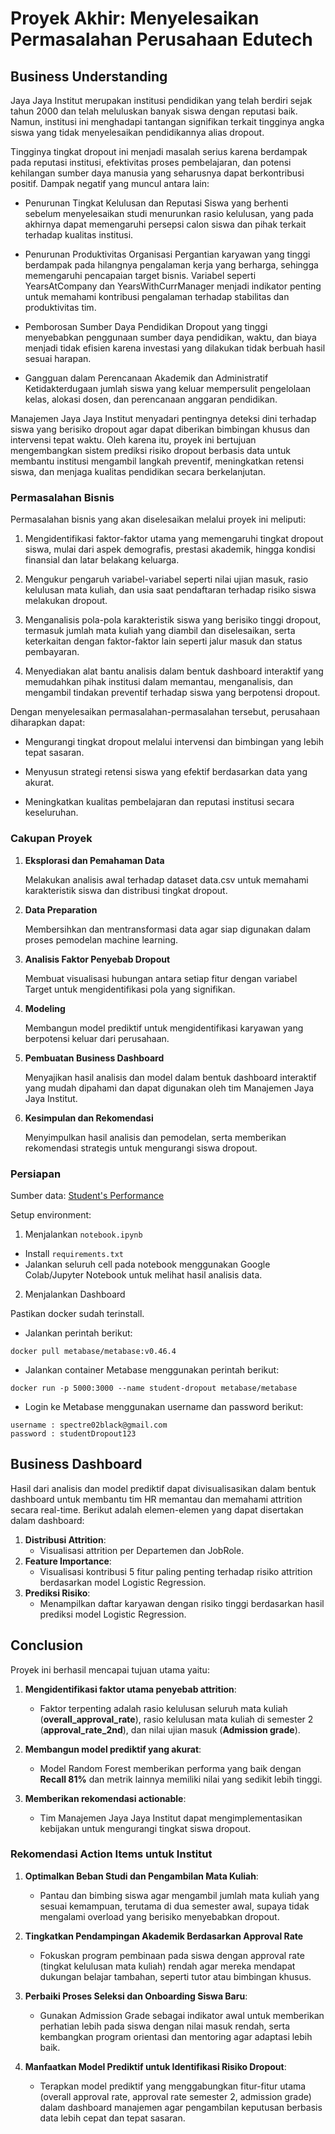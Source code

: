 # Proyek Akhir: Menyelesaikan Permasalahan Perusahaan Edutech

## Business Understanding

Jaya Jaya Institut merupakan institusi pendidikan yang telah berdiri sejak tahun 2000 dan telah meluluskan banyak siswa dengan reputasi baik. Namun, institusi ini menghadapi tantangan signifikan terkait tingginya angka siswa yang tidak menyelesaikan pendidikannya alias dropout.

Tingginya tingkat dropout ini menjadi masalah serius karena berdampak pada reputasi institusi, efektivitas proses pembelajaran, dan potensi kehilangan sumber daya manusia yang seharusnya dapat berkontribusi positif. Dampak negatif yang muncul antara lain:

- Penurunan Tingkat Kelulusan dan Reputasi
Siswa yang berhenti sebelum menyelesaikan studi menurunkan rasio kelulusan, yang pada akhirnya dapat memengaruhi persepsi calon siswa dan pihak terkait terhadap kualitas institusi.

- Penurunan Produktivitas Organisasi
Pergantian karyawan yang tinggi berdampak pada hilangnya pengalaman kerja yang berharga, sehingga memengaruhi pencapaian target bisnis. Variabel seperti YearsAtCompany dan YearsWithCurrManager menjadi indikator penting untuk memahami kontribusi pengalaman terhadap stabilitas dan produktivitas tim.

- Pemborosan Sumber Daya Pendidikan
Dropout yang tinggi menyebabkan penggunaan sumber daya pendidikan, waktu, dan biaya menjadi tidak efisien karena investasi yang dilakukan tidak berbuah hasil sesuai harapan.

- Gangguan dalam Perencanaan Akademik dan Administratif
Ketidakterdugaan jumlah siswa yang keluar mempersulit pengelolaan kelas, alokasi dosen, dan perencanaan anggaran pendidikan.

Manajemen Jaya Jaya Institut menyadari pentingnya deteksi dini terhadap siswa yang berisiko dropout agar dapat diberikan bimbingan khusus dan intervensi tepat waktu. Oleh karena itu, proyek ini bertujuan mengembangkan sistem prediksi risiko dropout berbasis data untuk membantu institusi mengambil langkah preventif, meningkatkan retensi siswa, dan menjaga kualitas pendidikan secara berkelanjutan.


### Permasalahan Bisnis

Permasalahan bisnis yang akan diselesaikan melalui proyek ini meliputi:

1. Mengidentifikasi faktor-faktor utama yang memengaruhi tingkat dropout siswa, mulai dari aspek demografis, prestasi akademik, hingga kondisi finansial dan latar belakang keluarga.

2. Mengukur pengaruh variabel-variabel seperti nilai ujian masuk, rasio kelulusan mata kuliah, dan usia saat pendaftaran terhadap risiko siswa melakukan dropout.

3. Menganalisis pola-pola karakteristik siswa yang berisiko tinggi dropout, termasuk jumlah mata kuliah yang diambil dan diselesaikan, serta keterkaitan dengan faktor-faktor lain seperti jalur masuk dan status pembayaran.

4. Menyediakan alat bantu analisis dalam bentuk dashboard interaktif yang memudahkan pihak institusi dalam memantau, menganalisis, dan mengambil tindakan preventif terhadap siswa yang berpotensi dropout.

Dengan menyelesaikan permasalahan-permasalahan tersebut, perusahaan diharapkan dapat:

- Mengurangi tingkat dropout melalui intervensi dan bimbingan yang lebih tepat sasaran.

- Menyusun strategi retensi siswa yang efektif berdasarkan data yang akurat.

- Meningkatkan kualitas pembelajaran dan reputasi institusi secara keseluruhan.


### Cakupan Proyek

1. **Eksplorasi dan Pemahaman Data**

    Melakukan analisis awal terhadap dataset data.csv untuk memahami karakteristik siswa dan distribusi tingkat dropout.

2. **Data Preparation**

    Membersihkan dan mentransformasi data agar siap digunakan dalam proses pemodelan machine learning.

3. **Analisis Faktor Penyebab Dropout**

    Membuat visualisasi hubungan antara setiap fitur dengan variabel Target untuk mengidentifikasi pola yang signifikan.

3. **Modeling**

    Membangun model prediktif untuk mengidentifikasi karyawan yang berpotensi keluar dari perusahaan.

4. **Pembuatan Business Dashboard**

    Menyajikan hasil analisis dan model dalam bentuk dashboard interaktif yang mudah dipahami dan dapat digunakan oleh tim Manajemen Jaya Jaya Institut.

5. **Kesimpulan dan Rekomendasi**

    Menyimpulkan hasil analisis dan pemodelan, serta memberikan rekomendasi strategis untuk mengurangi siswa dropout.


### Persiapan

Sumber data: [Student's Performance](https://github.com/dicodingacademy/dicoding_dataset/blob/main/students_performance/README.md)

Setup environment:

1. Menjalankan `notebook.ipynb`
- Install `requirements.txt`
- Jalankan seluruh cell pada notebook menggunakan Google Colab/Jupyter Notebook untuk melihat hasil analisis data.

2. Menjalankan Dashboard

Pastikan docker sudah terinstall.
- Jalankan perintah berikut:

```
docker pull metabase/metabase:v0.46.4
```

- Jalankan container Metabase menggunakan perintah berikut:

```
docker run -p 5000:3000 --name student-dropout metabase/metabase
```

- Login ke Metabase menggunakan username dan password berikut:

```
username : spectre02black@gmail.com
password : studentDropout123
```


## Business Dashboard

Hasil dari analisis dan model prediktif dapat divisualisasikan dalam bentuk dashboard untuk membantu tim HR memantau dan memahami attrition secara real-time. Berikut adalah elemen-elemen yang dapat disertakan dalam dashboard:
1. **Distribusi Attrition**:
   - Visualisasi attrition per Departemen dan JobRole.
2. **Feature Importance**:
   - Visualisasi kontribusi 5 fitur paling penting terhadap risiko attrition berdasarkan model Logistic Regression.
3. **Prediksi Risiko**:
   - Menampilkan daftar karyawan dengan risiko tinggi berdasarkan hasil prediksi model Logistic Regression.


## Conclusion

Proyek ini berhasil mencapai tujuan utama yaitu:
1. **Mengidentifikasi faktor utama penyebab attrition**:
   - Faktor terpenting adalah rasio kelulusan seluruh mata kuliah (**overall_approval_rate**), rasio kelulusan mata kuliah di semester 2 (**approval_rate_2nd**), dan nilai ujian masuk (**Admission grade**).

2. **Membangun model prediktif yang akurat**:
   - Model Random Forest memberikan performa yang baik dengan **Recall 81%** dan metrik lainnya memiliki nilai yang sedikit lebih tinggi.

3. **Memberikan rekomendasi actionable**:
   - Tim Manajemen Jaya Jaya Institut dapat mengimplementasikan kebijakan untuk mengurangi tingkat siswa dropout.


### **Rekomendasi Action Items untuk Institut**
1. **Optimalkan Beban Studi dan Pengambilan Mata Kuliah**:
   - Pantau dan bimbing siswa agar mengambil jumlah mata kuliah yang sesuai kemampuan, terutama di dua semester awal, supaya tidak mengalami overload yang berisiko menyebabkan dropout.

2. **Tingkatkan Pendampingan Akademik Berdasarkan Approval Rate**
   - Fokuskan program pembinaan pada siswa dengan approval rate (tingkat kelulusan mata kuliah) rendah agar mereka mendapat dukungan belajar tambahan, seperti tutor atau bimbingan khusus.

3. **Perbaiki Proses Seleksi dan Onboarding Siswa Baru**:
   - Gunakan Admission Grade sebagai indikator awal untuk memberikan perhatian lebih pada siswa dengan nilai masuk rendah, serta kembangkan program orientasi dan mentoring agar adaptasi lebih baik.

4. **Manfaatkan Model Prediktif untuk Identifikasi Risiko Dropout**:
   - Terapkan model prediktif yang menggabungkan fitur-fitur utama (overall approval rate, approval rate semester 2, admission grade) dalam dashboard manajemen agar pengambilan keputusan berbasis data lebih cepat dan tepat sasaran.
